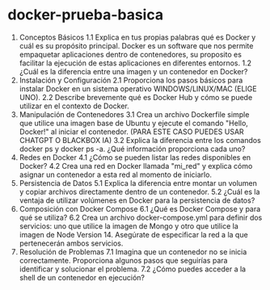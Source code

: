 # docker-prueba-basica

1)  Conceptos Básicos
1.1 Explica en tus propias palabras qué es Docker y cuál es su propósito principal.
    Docker es un software que nos permite empaquetar aplicaciones dentro de contenedores, su proposito es facilitar la ejecución de estas aplicaciones en diferentes entornos.
1.2 ¿Cuál es la diferencia entre una imagen y un contenedor en Docker?
3) Instalación y Configuración
2.1 Proporciona los pasos básicos para instalar Docker en un sistema operativo WINDOWS/LINUX/MAC (ELIGE UNO).
2.2 Describe brevemente qué es Docker Hub y cómo se puede utilizar en el contexto de Docker.
4) Manipulación de Contenedores
3.1 Crea un archivo Dockerfile simple que utilice una imagen base de Ubuntu y ejecute el comando
"Hello, Docker!" al iniciar el contenedor.  (PARA ESTE CASO PUEDES USAR CHATGPT O BLACKBOX IA)
3.2 Explica la diferencia entre los comandos docker ps y docker ps -a. ¿Qué información proporciona cada uno?
5)  Redes en Docker
4.1 ¿Cómo se pueden listar las redes disponibles en Docker?
4.2 Crea una red en Docker llamada "mi_red" y explica cómo asignar un contenedor a esta red al momento de iniciarlo.
6)  Persistencia de Datos
5.1 Explica la diferencia entre montar un volumen y copiar archivos directamente dentro de un contenedor.
5.2 ¿Cuál es la ventaja de utilizar volúmenes en Docker para la persistencia de datos?
7) Composición con Docker Compose
6.1 ¿Qué es Docker Compose y para qué se utiliza?
6.2 Crea un archivo docker-compose.yml para definir dos servicios:
uno que utilice la imagen de Mongo y otro que utilice la imagen de Node Version 14.
Asegúrate de especificar la red a la que pertenecerán ambos servicios.
8)  Resolución de Problemas
7.1 Imagina que un contenedor no se inicia correctamente.
 Proporciona algunos pasos que seguirías para identificar y solucionar el problema.
7.2 ¿Cómo puedes acceder a la shell de un contenedor en ejecución?
